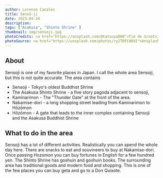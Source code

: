 ```yaml
---
author: Lorenzo Canales
title: Sensō-ji 
date: 2023-04-24
description: 
tags: ["Asakusa", "Shinto Shrine" ]
thumbnail: img/sensoji.jpg
photoCredits: <a href="https://unsplash.com/@tatsuya000">Tim de Groot</a>
photoSource: <a href="https://unsplash.com/photos/ryITDFCd8VI">Unsplash</a>
---
```


## About

Sensoji is one of my favorite places in Japan. I call the whole area Sensoji, but this is not quite accurate. The area contains

* Sensoji - Tokyo's oldest Buddhist Shrine
* The Asakusa Shinto Shrine - a five story pagoda adjacent to sensoji,
* Kaminarimon - The "Thunder Gate" at the front of the area.
* Nakamise-dori - a long shopping street leading from Kaminarimon to Hōzōmon
* Hōzōmon - A gate that leads to the inner complex containing Sensoji and the Asakusa Buddhist Shrine

## What to do in the area

Sensoji has a lot of different activities. Realistically you can spend the whole day here. There are snacks to eat and souvineers to buy at Nakamise-dori. Once passing Hozomon you can buy fortunes in English for a few hundred yen. The Shinto Shrine has goshuin and goshuin books. The surrounding area has traditional goods and modern food and shopping. This is one of the few places you can buy geta and go to a Don Quixote.

